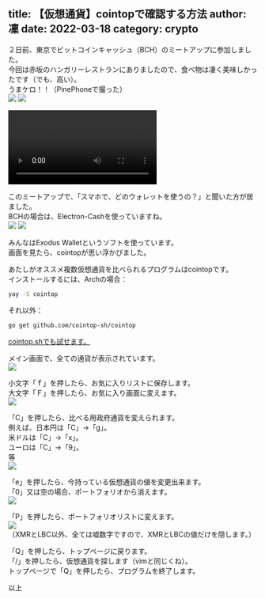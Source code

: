 title: 【仮想通貨】cointopで確認する方法
author: 凜
date: 2022-03-18
category: crypto
----
２日前、東京でビットコインキャッシュ（BCH）のミートアップに参加しました。\
今回は赤坂のハンガリーレストランにありましたので、食べ物は凄く美味しかったです（でも、高い）。\
うまケロ！！（PinePhoneで撮った）\
![](https://ass.technicalsuwako.moe/0054b7e40cb0d79dafd4bc27ae66fdd191b365367099d340638fe93ebdc96af2.jpg) ![](https://ass.technicalsuwako.moe/c30d8df9aecbf7f118e17d08416f653b5a9d5ac4e688866074f9b11125695332.jpg)

<video src="https://ass.technicalsuwako.moe/majiyabakune.mp4" controls="controls" style="max-height: 400px;"></video>

このミートアップで、「スマホで、どのウォレットを使うの？」と聞いた方が居ました。\
BCHの場合は、Electron-Cashを使っていますね。\
![](https://ass.technicalsuwako.moe/elec1.png) ![](https://ass.technicalsuwako.moe/elec2.png)

みんなはExodus Walletというソフトを使っています。\
画面を見たら、cointopが思い浮かびました。

あたしがオススメ複数仮想通貨を比べられるプログラムはcointopです。\
インストールするには、Archの場合：

```sh
yay -S cointop
```

それ以外：

```sh
go get github.com/cointop-sh/cointop
```

[cointop.shでも試せます。](https://cointop.sh/)

メイン画面で、全ての通貨が表示されています。\
![](https://ass.technicalsuwako.moe/Screenshot_20220317_231702.png)

小文字「ｆ」を押したら、お気に入りリストに保存します。\
大文字「Ｆ」を押したら、お気に入り画面に変えます。\
![](https://ass.technicalsuwako.moe/Screenshot_20220317_232028.png)

「C」を押したら、比べる用政府通貨を変えられます。\
例えば、日本円は「C」→「g」。\
米ドルは「C」→「x」。\
ユーロは「C」→「9」。\
等\
![](https://ass.technicalsuwako.moe/Screenshot_20220317_234129.png)

「e」を押したら、今持っている仮想通貨の値を変更出来ます。\
「0」又は空の場合、ポートフォリオから消えます。\
![](https://ass.technicalsuwako.moe/Screenshot_20220317_232511.png)

「P」を押したら、ポートフォリオリストに変えます。\
![](https://ass.technicalsuwako.moe/Screenshot_20220317_233633.png)\
（XMRとLBC以外、全ては嘘数字ですので、XMRとLBCの値だけを隠します。）

「Q」を押したら、トップページに戻ります。\
「/」を押したら、仮想通貨を探します（vimと同じくね）。\
トップページで「Q」を押したら、プログラムを終了します。

以上
